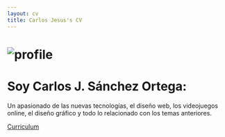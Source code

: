 ```yaml
---
layout: cv
title: Carlos Jesus's CV
---
```

# ![profile](https://carlosjsanch3z.github.io/images/profile.jpg)

# Soy Carlos J. Sánchez Ortega:

Un apasionado de las nuevas tecnologías, el diseño web, los videojuegos online, el diseño gráfico y todo lo relacionado con los temas anteriores.


[Curriculum](https://carlosjsanch3z.github.io/about)

